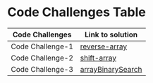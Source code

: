 

# Code Challenges Table 

| Code Challenges      | Link to solution |
| ----------- | ----------- |
| Code Challenge-1      | [reverse-array]( https://github.com/BayanAbualhaj/data-structures-and-algorithms/blob/master/401challenges/arrayReverse/array-reverse.js)      |
| Code Challenge-2      | [shift-array]( https://github.com/BayanAbualhaj/data-structures-and-algorithms/blob/master/401challenges/array-shift/array-shift.js)      |
| Code Challenge-3      | [arrayBinarySearch]( https://github.com/BayanAbualhaj/data-structures-and-algorithms/blob/master/401challenges/arrayBinarySearch/array-binary-search.js)      |